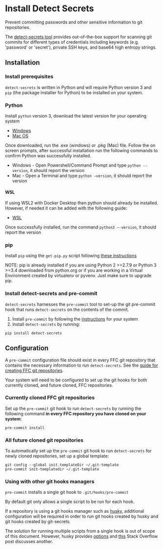# Install Detect Secrets

Prevent committing passwords and other sensitive information to git repositories.

The [detect-secrets tool](https://github.com/Yelp/detect-secrets) provides out-of-the-box
support for scanning git commits for different types of credentials including keywords
(e.g. 'password' or 'secret'), private SSH keys, and base64 high entropy strings.

## Installation
### Install prerequisites

`detect-secrets` is written in Python and will require Python version 3 and
`pip` (the package installer for Python) to be installed on your system.

### Python

Install `python` version 3, download the latest version for your operating system
- [Windows](https://www.python.org/downloads/windows/)
- [Mac OS](https://www.python.org/downloads/mac-osx/)

 Once downloaded, run the .exe (windows) or .pkg (Mac) file. Follow the on screen prompts, after successful installation run the following commands to confirm Python was successfully installed.
  - Windows - Open Powershell/Command Prompt and type `python --version`, it should report the version
  - Mac - Open a Terminal and type `python –version`, it should report the version

#### WSL

If using WSL2 with Docker Desktop then python should already be installed.  However, if needed it can be added with the following guide:
  - [WSL](https://docs.python-guide.org/starting/install3/linux/)

Once successfully installed, run the command `python3 –-version`, it should report the version

### pip

Install `pip` using the `get-pip.py` script following [these instructions](https://pip.pypa.io/en/stable/installing/)

NOTE: pip is already installed if you are using Python 2 >=2.7.9 or Python 3 >=3.4 downloaded from python.org or if you are working in a Virtual Environment created by virtualenv or pyvenv. Just make sure to upgrade pip.

### Install detect-secrets and pre-commit

`detect-secrets` harnesses the `pre-commit` tool to set-up the git pre-commit hook
that runs `detect-secrets` on the contents of the commit.

1. Install `pre-commit` by following the [instructions](https://pre-commit.com/#install) for your system
2. Install `detect-secrets` by running:

```
pip install detect-secrets
```

## Configuration

A `pre-commit` configuration file should exist in every FFC git repository that contains the necessary information to run `detect-secrets`. See the [guide for creating FFC git repositories](../../standards/source-code.md).

Your system will need to be configured to set up the git hooks for both currently cloned, and future cloned, FFC repositories.

### Currently cloned FFC git repositories

Set up the `pre-commit` git hook to run `detect-secrets` by running the following command **in every FFC repository you have cloned on your system**:

```
pre-commit install
```

### All future cloned git repositories

To automatically set up the `pre-commit` git hook to run `detect-secrets` for newly cloned repositories, set up a global template:

```
git config --global init.templateDir ~/.git-template
pre-commit init-templatedir ~/.git-template
```

### Using with other git hooks managers

`pre-commit` installs a single git hook to `.git/hooks/pre-commit`

By default git only allows a single script to be run for each hook.

If a repository is using a git hooks manager such as
[husky](https://www.npmjs.com/package/husky), additional configuration will be
required in order to run git hooks created by husky and git hooks created by
git-secrets.

The solution for running multiple scripts from a single hook is out of scope of
this document. However, husky provides
[options](https://www.npmjs.com/package/husky#multiple-commands) and
[this](https://stackoverflow.com/a/26624598) Stack Overflow post discusses
another.
